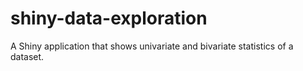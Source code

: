 # shiny-data-exploration

A Shiny application that shows univariate and bivariate statistics of a dataset.
